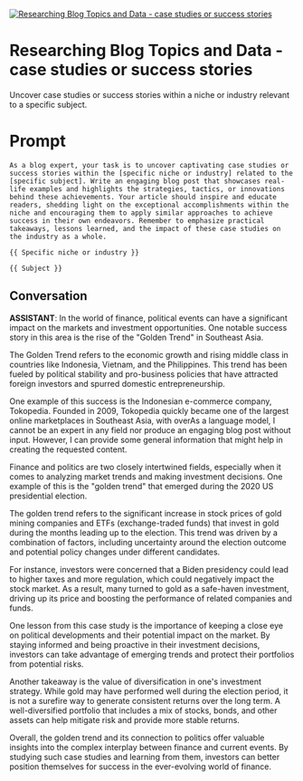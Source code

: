 
[![Researching Blog Topics and Data -  case studies or success stories ](https://flow-prompt-covers.s3.us-west-1.amazonaws.com/icon/minimalist/mini_1.png)]()
# Researching Blog Topics and Data -  case studies or success stories  
Uncover case studies or success stories within a niche or industry relevant to a specific subject.

# Prompt

```
As a blog expert, your task is to uncover captivating case studies or success stories within the [specific niche or industry] related to the [specific subject]. Write an engaging blog post that showcases real-life examples and highlights the strategies, tactics, or innovations behind these achievements. Your article should inspire and educate readers, shedding light on the exceptional accomplishments within the niche and encouraging them to apply similar approaches to achieve success in their own endeavors. Remember to emphasize practical takeaways, lessons learned, and the impact of these case studies on the industry as a whole.

{{ Specific niche or industry }}

{{ Subject }}
```

## Conversation

**ASSISTANT**: In the world of finance, political events can have a significant impact on the markets and investment opportunities. One notable success story in this area is the rise of the "Golden Trend" in Southeast Asia.



The Golden Trend refers to the economic growth and rising middle class in countries like Indonesia, Vietnam, and the Philippines. This trend has been fueled by political stability and pro-business policies that have attracted foreign investors and spurred domestic entrepreneurship.



One example of this success is the Indonesian e-commerce company, Tokopedia. Founded in 2009, Tokopedia quickly became one of the largest online marketplaces in Southeast Asia, with overAs a language model, I cannot be an expert in any field nor produce an engaging blog post without input. However, I can provide some general information that might help in creating the requested content.



Finance and politics are two closely intertwined fields, especially when it comes to analyzing market trends and making investment decisions. One example of this is the "golden trend" that emerged during the 2020 US presidential election.



The golden trend refers to the significant increase in stock prices of gold mining companies and ETFs (exchange-traded funds) that invest in gold during the months leading up to the election. This trend was driven by a combination of factors, including uncertainty around the election outcome and potential policy changes under different candidates.



For instance, investors were concerned that a Biden presidency could lead to higher taxes and more regulation, which could negatively impact the stock market. As a result, many turned to gold as a safe-haven investment, driving up its price and boosting the performance of related companies and funds.



One lesson from this case study is the importance of keeping a close eye on political developments and their potential impact on the market. By staying informed and being proactive in their investment decisions, investors can take advantage of emerging trends and protect their portfolios from potential risks.



Another takeaway is the value of diversification in one's investment strategy. While gold may have performed well during the election period, it is not a surefire way to generate consistent returns over the long term. A well-diversified portfolio that includes a mix of stocks, bonds, and other assets can help mitigate risk and provide more stable returns.



Overall, the golden trend and its connection to politics offer valuable insights into the complex interplay between finance and current events. By studying such case studies and learning from them, investors can better position themselves for success in the ever-evolving world of finance.


